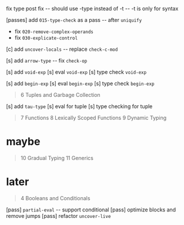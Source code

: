 fix type post fix -- should use -type instead of -t -- -t is only for syntax

[passes] add `015-type-check` as a pass -- after `uniquify`

- fix `020-remove-complex-operands`
- fix `030-explicate-control`

[c] add `uncover-locals` -- replace `check-c-mod`

[s] add `arrow-type` -- fix `check-op`

[s] add `void-exp`
[s] eval `void-exp`
[s] type check `void-exp`

[s] add `begin-exp`
[s] eval `begin-exp`
[s] type check `begin-exp`

> 6 Tuples and Garbage Collection

[s] add `tau-type`
[s] eval for tuple
[s] type checking for tuple

> 7 Functions
> 8 Lexically Scoped Functions
> 9 Dynamic Typing

# maybe

> 10 Gradual Typing
> 11 Generics

# later

> 4 Booleans and Conditionals

[pass] `partial-eval` -- support conditional
[pass] optimize blocks and remove jumps
[pass] refactor `uncover-live`
